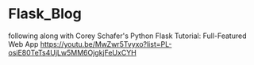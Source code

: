 # Flask_Blog

following along with
Corey Schafer's Python Flask Tutorial: Full-Featured Web App
https://youtu.be/MwZwr5Tvyxo?list=PL-osiE80TeTs4UjLw5MM6OjgkjFeUxCYH
